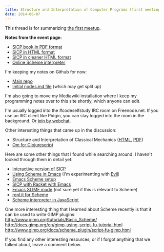 ```yaml
---
title: Structure and Interpretation of Computer Programs (first meeting)
date: 2014-06-07
---
```


 This thread is for summarizing <a href="http://www.meetup.com/codeselfstudy/events/187351632/" title="http://www.meetup.com/codeselfstudy/events/187351632/">the first meetup</a>.

<strong>Notes from the event page:</strong>
<ul><li><a href="https://github.com/sarabander/sicp-pdf/blob/master/sicp.pdf?raw=true" title="https://github.com/sarabander/sicp-pdf/blob/master/sicp.pdf?raw=true">SICP book in PDF format</a></li><li><a href="https://mitpress.mit.edu/sicp/full-text/book/book.html" title="https://mitpress.mit.edu/sicp/full-text/book/book.html">SICP in HTML format</a></li><li><a href="https://sarabander.github.io/sicp/" title="https://sarabander.github.io/sicp/">SICP in cleaner HTML format</a></li><li><a href="http://inst.eecs.berkeley.edu/~cs61AS/sp13/js-scheme-stk/index.html" title="http://inst.eecs.berkeley.edu/~cs61AS/sp13/js-scheme-stk/index.html">Online Scheme interpreter</a></li></ul>
I&#39;m keeping my notes on Github for now:
<ul><li><a href="https://github.com/j127/SICP" title="https://github.com/j127/SICP">Main repo</a></li><li><a href="https://github.com/j127/SICP/blob/master/notes.md" title="https://github.com/j127/SICP/blob/master/notes.md">Initial nodes.md file</a> (which may get split up)</li></ul>
I&#39;m also going to move my Mediawiki installation where I keep my programming notes over to this site shortly, which anyone can edit.

I&#39;m usually logged into the #codeselfstudy IRC room on Freenode.net. If you use an IRC client like Pidgin, you can stay logged into the room in the background. Or <a href="http://webchat.freenode.net/?channels=%23codeselfstudy&amp;uio=d4" title="http://webchat.freenode.net/?channels=%23codeselfstudy&amp;uio=d4">join by webchat</a>.

Other interesting things that came up in the discussion:
<ul><li>Structure and Interpretation of Classical Mechanics (<a href="http://mitpress.mit.edu/sites/default/files/titles/content/sicm/book.html" title="http://mitpress.mit.edu/sites/default/files/titles/content/sicm/book.html">HTML</a>, <a href="http://www.fisica.net/mecanicaclassica/struture_and_interpretation_of_classical_mechanics_by_gerald_jay_sussman.pdf" title="http://www.fisica.net/mecanicaclassica/struture_and_interpretation_of_classical_mechanics_by_gerald_jay_sussman.pdf">PDF</a>)</li><li><a href="https://github.com/swannodette/om" title="https://github.com/swannodette/om">Om for Clojurescript</a></li></ul>
Here are some other things that I found while searching around. I haven&#39;t looked through them in detail yet:
<ul><li><a href="http://xuanji.appspot.com/isicp/" title="http://xuanji.appspot.com/isicp/">Interactive version of SICP</a></li><li><a href="http://community.schemewiki.org/?emacs-tutorial" title="http://community.schemewiki.org/?emacs-tutorial">Using Scheme in Emacs</a> (I&#39;m experimenting with <a href="http://www.emacswiki.org/emacs/Evil" title="http://www.emacswiki.org/emacs/Evil">Evil</a>)</li><li><a href="http://www-users.cs.umn.edu/~gini/1901-07s/emacs_scheme/" title="http://www-users.cs.umn.edu/~gini/1901-07s/emacs_scheme/">Emacs Scheme setup</a></li><li><a href="http://caisah.info/emacs-for-sicp-scheme/" title="http://caisah.info/emacs-for-sicp-scheme/">SICP with Racket with Emacs</a></li><li><a href="http://www.emacswiki.org/emacs/SlimeMode" title="http://www.emacswiki.org/emacs/SlimeMode">Emacs SLIME mode</a> (not sure yet if this is relevant to Scheme)</li><li><a href="http://repl.it/languages/Scheme" title="http://repl.it/languages/Scheme">repl.it for Scheme</a></li><li><a href="http://www.biwascheme.org/" title="http://www.biwascheme.org/">Scheme interpreter in JavaScript</a></li></ul>

One more interesting thing that I learned about Scheme recently is that it can be used to write GIMP plugins:
http://www.gimp.org/tutorials/Basic_Scheme/
http://docs.gimp.org/en/gimp-using-script-fu-tutorial.html
http://www.gimp.org/docs/scheme_plugin/script-fu-gimp.html

If you find any other interesting resources, or if I forgot anything that we talked about, leave a comment below.
